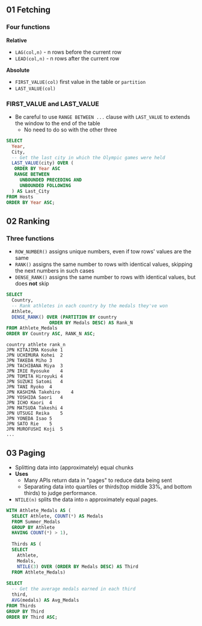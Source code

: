 ## 01 Fetching
### Four functions
**Relative**
- `LAG(col,n)` - n rows before the current row
- `LEAD(col,n)` - n rows after the current row

**Absolute**
- `FIRST_VALUE(col)` first value in the table or `partition`
- `LAST_VALUE(col)`

### FIRST_VALUE and LAST_VALUE
- Be careful to use `RANGE BETWEEN ...` clause with `LAST_VALUE` to extends the window to the end of the table
    - No need to do so with the other three
```sql
SELECT
  Year,
  City,
  -- Get the last city in which the Olympic games were held
  LAST_VALUE(city) OVER (
   ORDER BY Year ASC
   RANGE BETWEEN
     UNBOUNDED PRECEDING AND
     UNBOUNDED FOLLOWING
  ) AS Last_City
FROM Hosts
ORDER BY Year ASC;
``` 
## 02 Ranking
### Three functions
- `ROW_NUMBER()` assigns unique numbers, even if tow rows' values are the same
- `RANK()` assigns the same number to rows with identical values, skipping the next numbers in such cases
- `DENSE_RANK()` assigns the same number to rows with identical values, but does **not** skip
```sql
SELECT
  Country,
  -- Rank athletes in each country by the medals they've won
  Athlete,
  DENSE_RANK() OVER (PARTITION BY country
                ORDER BY Medals DESC) AS Rank_N
FROM Athlete_Medals
ORDER BY Country ASC, RANK_N ASC;
```
```
country	athlete	rank_n
JPN	KITAJIMA Kosuke	1
JPN	UCHIMURA Kohei	2
JPN	TAKEDA Miho	3
JPN	TACHIBANA Miya	3
JPN	IRIE Ryosuke	4
JPN	TOMITA Hiroyuki	4
JPN	SUZUKI Satomi	4
JPN	TANI Ryoko	4
JPN	KASHIMA Takehiro	4
JPN	YOSHIDA Saori	4
JPN	ICHO Kaori	4
JPN	MATSUDA Takeshi	4
JPN	UTSUGI Reika	5
JPN	YONEDA Isao	5
JPN	SATO Rie	5
JPN	MUROFUSHI Koji	5
...
```
## 03 Paging
- Splitting data into (approximately) equal chunks
- **Uses**
    - Many APIs return data in "pages" to reduce data being sent
    - Separating data into quartiles or thirds(top middle 33%, and bottom thirds) to judge performance.
- `NTILE(n)` splits the data into `n` approximately equal pages.

```sql
WITH Athlete_Medals AS (
  SELECT Athlete, COUNT(*) AS Medals
  FROM Summer_Medals
  GROUP BY Athlete
  HAVING COUNT(*) > 1),
  
  Thirds AS (
  SELECT
    Athlete,
    Medals,
    NTILE(3) OVER (ORDER BY Medals DESC) AS Third
  FROM Athlete_Medals)
  
SELECT
  -- Get the average medals earned in each third
  third,
  AVG(medals) AS Avg_Medals
FROM Thirds
GROUP BY Third
ORDER BY Third ASC;
```